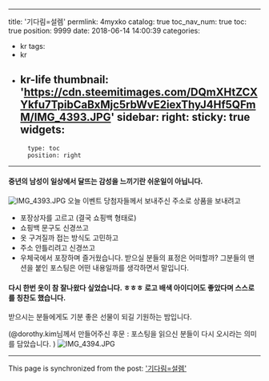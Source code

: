
---
title: '기다림=설렘'
permlink: 4myxko
catalog: true
toc_nav_num: true
toc: true
position: 9999
date: 2018-06-14 14:00:39
categories:
- kr
tags:
- kr
- kr-life
thumbnail: 'https://cdn.steemitimages.com/DQmXHtZCXYkfu7TpibCaBxMjc5rbWvE2iexThyJ4Hf5QFmM/IMG_4393.JPG'
sidebar:
    right:
        sticky: true
widgets:
    -
        type: toc
        position: right
---


#### 중년의 남성이 일상에서 달뜨는 감성을 느끼기란 쉬운일이 아닙니다. 
![IMG_4393.JPG](https://cdn.steemitimages.com/DQmXHtZCXYkfu7TpibCaBxMjc5rbWvE2iexThyJ4Hf5QFmM/IMG_4393.JPG) 
오늘 이벤트 당첨자들께서 보내주신 주소로 상품을 보내려고
- 포장상자를 고르고 (결국 쇼핑백 형태로)
- 쇼핑백 문구도 신경쓰고
- 옷 구겨질까 접는 방식도 고민하고
- 주소 안틀리려고 신경쓰고
- 우체국에서 포장하며
즐거웠습니다.  받으실 분들의 표정은 어떠할까? 그분들의 맨션을 붙인 포스팅은 어떤 내용일까를 생각하면서 말입니다. 

#### 다시 한번 옷이 참 잘나왔다 싶었습니다. ㅎㅎㅎ 로고 배색 아이디어도 좋았다며 스스로를 칭찬도 했습니다. 

받으시는 분들에게도 기분 좋은 선물이 되길 기원하는 밤입니다. 


(@dorothy.kim님께서 만들어주신 후문 : 포스팅을 읽으신 분들이 다시 오시라는 의미를 담았습니다. )
![IMG_4394.JPG](https://cdn.steemitimages.com/DQmcRCK6Kv5K95wR3MGPDfce5ma5afwexmTu1o8m4DZztsC/IMG_4394.JPG)

- - -

This page is synchronized from the post: ['기다림=설렘'](https://steemit.com/@kingbit/4myxko)
